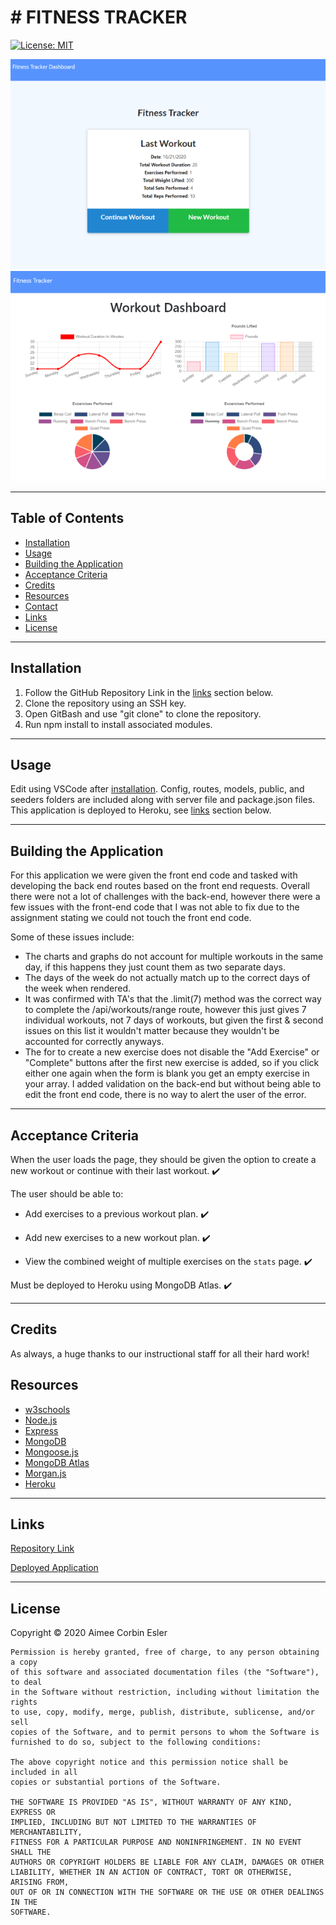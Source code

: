 # # FITNESS TRACKER

[![License: MIT](https://img.shields.io/badge/License-MIT-yellow.svg)](https://opensource.org/licenses/MIT)

![Main](./public/images/main.PNG)
![Dashboard](./public/images/dashboard.PNG)

---

## Table of Contents

- [Installation](#installation)
- [Usage](#Usage)
- [Building the Application](#building-the-application)
- [Acceptance Criteria](#acceptance-criteria)
- [Credits](#credits)
- [Resources](#resources)
- [Contact](#contact)
- [Links](#Links)
- [License](#license)

---

## Installation

1. Follow the GitHub Repository Link in the [links](#Links) section below.
1. Clone the repository using an SSH key.
1. Open GitBash and use "git clone" to clone the repository.
1. Run npm install to install associated modules.

---

## Usage

Edit using VSCode after [installation](#installation). Config, routes, models, public, and seeders folders are included along with server file and package.json files. This application is deployed to Heroku, see [links](#Links) section below.

---

## Building the Application

For this application we were given the front end code and tasked with developing the back end routes based on the front end requests. Overall there were not a lot of challenges with the back-end, however there were a few issues with the front-end code that I was not able to fix due to the assignment stating we could not touch the front end code. 

Some of these issues include:
- The charts and graphs do not account for multiple workouts in the same day, if this happens they just count them as two separate days.
- The days of the week do not actually match up to the correct days of the week when rendered.
- It was confirmed with TA's that the .limit(7) method was the correct way to complete the /api/workouts/range route, however this just gives 7 individual workouts, not 7 days of workouts, but given the first & second issues on this list it wouldn't matter because they wouldn't be accounted for correctly anyways.
- The for to create a new exercise does not disable the "Add Exercise" or "Complete" buttons after the first new exercise is added, so if you click either one again when the form is blank you get an empty exercise in your array. I added validation on the back-end but without being able to edit the front end code, there is no way to alert the user of the error.

---

## Acceptance Criteria

When the user loads the page, they should be given the option to create a new workout or continue with their last workout. :heavy_check_mark:

The user should be able to:

- Add exercises to a previous workout plan. :heavy_check_mark:

- Add new exercises to a new workout plan. :heavy_check_mark:

- View the combined weight of multiple exercises on the `stats` page. :heavy_check_mark:

Must be deployed to Heroku using MongoDB Atlas. :heavy_check_mark:

---

## Credits

As always, a huge thanks to our instructional staff for all their hard work!

## Resources

- [w3schools](https://www.w3schools.com)
- [Node.js](https://nodejs.org/en/)
- [Express](https://expressjs.com/)
- [MongoDB](https://www.mongodb.com/)
- [Mongoose.js](https://mongoosejs.com/)
- [MongoDB Atlas](https://www.mongodb.com/cloud/atlas)
- [Morgan.js](https://www.npmjs.com/package/morgan)
- [Heroku](https://heroku.com)

---

## Links

[Repository Link](https://github.com/aimeecesler/fitness-tracker)

[Deployed Application](https://ace-fitness.herokuapp.com/)

---

## License

Copyright &copy; 2020 Aimee Corbin Esler

    Permission is hereby granted, free of charge, to any person obtaining a copy
    of this software and associated documentation files (the "Software"), to deal
    in the Software without restriction, including without limitation the rights
    to use, copy, modify, merge, publish, distribute, sublicense, and/or sell
    copies of the Software, and to permit persons to whom the Software is
    furnished to do so, subject to the following conditions:

    The above copyright notice and this permission notice shall be included in all
    copies or substantial portions of the Software.

    THE SOFTWARE IS PROVIDED "AS IS", WITHOUT WARRANTY OF ANY KIND, EXPRESS OR
    IMPLIED, INCLUDING BUT NOT LIMITED TO THE WARRANTIES OF MERCHANTABILITY,
    FITNESS FOR A PARTICULAR PURPOSE AND NONINFRINGEMENT. IN NO EVENT SHALL THE
    AUTHORS OR COPYRIGHT HOLDERS BE LIABLE FOR ANY CLAIM, DAMAGES OR OTHER
    LIABILITY, WHETHER IN AN ACTION OF CONTRACT, TORT OR OTHERWISE, ARISING FROM,
    OUT OF OR IN CONNECTION WITH THE SOFTWARE OR THE USE OR OTHER DEALINGS IN THE
    SOFTWARE.
